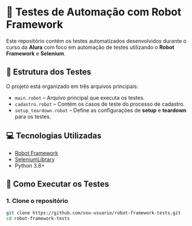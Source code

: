 # 🤖 Testes de Automação com Robot Framework

Este repositório contém os testes automatizados desenvolvidos durante o curso da **Alura** com foco em automação de testes utilizando o **Robot Framework** e **Selenium**.

## 🧪 Estrutura dos Testes

O projeto está organizado em três arquivos principais:

- `main.robot` – Arquivo principal que executa os testes.
- `cadastro.robot` – Contém os casos de teste do processo de cadastro.
- `setup_teardown.robot` – Define as configurações de **setup** e **teardown** para os testes.

## 💻 Tecnologias Utilizadas

- [Robot Framework](https://robotframework.org/)
- [SeleniumLibrary](https://github.com/robotframework/SeleniumLibrary)
- Python 3.8+

## 🚀 Como Executar os Testes

### 1. Clone o repositório

```bash
git clone https://github.com/seu-usuario/robot-framework-tests.git
cd robot-framework-tests
